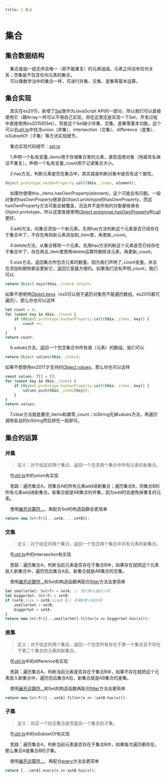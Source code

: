 ```yaml
---
title: 5.集合
---
```


# 集合

## 集合数据结构

&nbsp;&nbsp;&nbsp;&nbsp;集合是由一组无序且唯一（即不能重复）的元素组成。元素之间没有任何关系；空集是不包含任何元素的集合。  
&nbsp;&nbsp;&nbsp;&nbsp;可以像数学当中的集合一样，可进行并集、交集、差集等基本运算。

## 集合实现

&nbsp;&nbsp;&nbsp;&nbsp;其实在es2015，新增了[Set](https://developer.mozilla.org/zh-CN/docs/Web/JavaScript/Reference/Global_Objects/Set)类作为JavaScript API的一部分，所以我们可以直接使用它（跟Array一样可以不用自己实现，但在这里还是实现一下Set，开发过程中直接使用es2015的Set），但是这个Set缺少并集、交集、差集等基本功能，这个可以去[util.ts](https://gitee.com/liawnliu/datastructures_ts/blob/master/src/ts/util.ts)中找寻union（并集）、intersection（交集）、difference（差集）、isSubsetOf（子集）等方法实现细节。  

&nbsp;&nbsp;&nbsp;&nbsp;集合实现代码细节：[set.ts](https://gitee.com/liawnliu/datastructures_ts/blob/master/src/ts/data-structures/set.ts)  

&nbsp;&nbsp;&nbsp;&nbsp;1.声明一个私有变量_items用于存储集合里的元素，类型选用对象（用属性名保证不重复）。声明一个私有变量_count用于记录集合大小。  

&nbsp;&nbsp;&nbsp;&nbsp;2.has方法，判断元素是否在集合中，其实就是判断对象中是否有这个属性。

```js
Object.prototype.hasOwnProperty.call(this._items, element);
```

&nbsp;&nbsp;&nbsp;&nbsp;如果你使用this._items.hasOwnProperty(element)，这个可能会有问题。一般对象的hasOwnProperty继承自Object.prototype的hasOwnProperty，而这hasOwnProperty方法可能会被覆盖，况且并不是所有的对象都继承有Object.prototype，所以这里直接使用[Object.prototype.hasOwnProperty](https://developer.mozilla.org/zh-CN/docs/Web/JavaScript/Reference/Global_Objects/Object/hasOwnProperty)和[call](https://segmentfault.com/a/1190000018017796)更好。  

&nbsp;&nbsp;&nbsp;&nbsp;3.add方法，向集合添加一个新元素。先用has方法判断这个元素是否已经存在于集合中了，不存在再将新元素添加到_item里，再更新_count。

&nbsp;&nbsp;&nbsp;&nbsp;4.delete方法，从集合移除一个元素。先用has方法判断这个元素是否已经存在于集合中了，存在再去_item里使用delete运算符删除该元素，再更新_count。

&nbsp;&nbsp;&nbsp;&nbsp;5.size方法，返回集合所包含元素的数量。因为我们声明了_count变量，并且在添加和删除都会更新它，返回它是最方便的。如果我们没有声明_count，我们可以

```js
return Object.keys(this._items).length;
```

如果不想使用[Object.keys](https://developer.mozilla.org/zh-CN/docs/Web/JavaScript/Reference/Global_Objects/Object/keys)（es5可以用于遍历对象而不能遍历数组，es2015都可遍历），那么你也可以这样  

```js
let count = 0;
for (const key in this._items) {
    if (Object.prototype.hasOwnProperty.call(this._items, key)) {
        count ++;
    }
}
return count;
```

&nbsp;&nbsp;&nbsp;&nbsp;6.values方法，返回一个包含集合中所有值（元素）的数组。我们可以

```js
return Object.values(this._items);
```

如果不想使用es2017才支持的[Object.values](https://developer.mozilla.org/zh-CN/docs/Web/JavaScript/Reference/Global_Objects/Object/values)，那么你也可以这样  

```js
const values: T[] = [];
for (const key in this._items) {
    if (Object.prototype.hasOwnProperty.call(this._items, key)) {
        values.push(this._items[key]);
    }
}
return values;
```

&nbsp;&nbsp;&nbsp;&nbsp;7.clear方法就是置空_items和置零_count；toString先掉values方法，再遍历调用各自的toString然后拼在一起即可。

## 集合的运算

### 并集

> 定义：对于给定的两个集合，返回一个包含两个集合中所有元素的新集合。

&nbsp;&nbsp;&nbsp;&nbsp;在[util.ts](https://gitee.com/liawnliu/datastructures_ts/blob/master/src/ts/util.ts)中的union有实现  

&nbsp;&nbsp;&nbsp;&nbsp;思路：遍历集合A，将集合A的所有元素add进新集合；遍历集合B，将集合B的所有元素add进新集合。新集合就是AB集合的并集，因为add时会避免掉重复的元素。

&nbsp;&nbsp;&nbsp;&nbsp;使用[展开运算符...](https://developer.mozilla.org/zh-CN/docs/Web/JavaScript/Reference/Operators/Spread_syntax)，再配合Set的构造函数会更简单

```js
return new Set<T>([...setA, ...setB]);
```

### 交集

> 定义：对于给定的两个集合，返回一个包含两个集合中共有元素的新集合。

&nbsp;&nbsp;&nbsp;&nbsp;在[util.ts](https://gitee.com/liawnliu/datastructures_ts/blob/master/src/ts/util.ts)中的intersection有实现  

&nbsp;&nbsp;&nbsp;&nbsp;思路：遍历集合A，判断当前元素是否存在于集合B中，如果存在就把这个元素放入新集合中，遍历完后集合A后，新集合就是AB集合的交集。  

&nbsp;&nbsp;&nbsp;&nbsp;使用[展开运算符...](https://developer.mozilla.org/zh-CN/docs/Web/JavaScript/Reference/Operators/Spread_syntax)和Set的构造函数再配合[filter](https://www.runoob.com/jsref/jsref-filter.html)方法会更简单

```js
let smallerSet: Set<T> = setA; // 我们默认遍历小的
let biggerSet: Set<T> = setB;
if (setA.size > setB.size) {// 如果B更小就对调
    smallerSet = setB;
    biggerSet = setA;
}
return new Set<T>([...smallerSet].filter(x => biggerSet.has(x)));
```

### 差集

> 定义：对于给定的两个集合，返回一个包含所有存在于第一个集合且不存在于第二个集合的元素的新集合。

&nbsp;&nbsp;&nbsp;&nbsp;在[util.ts](https://gitee.com/liawnliu/datastructures_ts/blob/master/src/ts/util.ts)中的difference有实现  

&nbsp;&nbsp;&nbsp;&nbsp;思路：遍历集合A，判断当前元素是否存在于集合B中，如果不存在就把这个元素放入新集合中，遍历完后集合A后，新集合就是AB集合的差集。  

&nbsp;&nbsp;&nbsp;&nbsp;使用[展开运算符...](https://developer.mozilla.org/zh-CN/docs/Web/JavaScript/Reference/Operators/Spread_syntax)和Set的构造函数再配合[filter](https://www.runoob.com/jsref/jsref-filter.html)方法会更简单

```js
return new Set<T>([...setA].filter(x => !setB.has(x)));
```

### 子集

> 定义：验证一个给定集合是否是另一个集合的子集。

&nbsp;&nbsp;&nbsp;&nbsp;在[util.ts](https://gitee.com/liawnliu/datastructures_ts/blob/master/src/ts/util.ts)中的isSubsetOf有实现  

&nbsp;&nbsp;&nbsp;&nbsp;思路：遍历集合A，判断当前元素是否存在于集合B中，如果每次遍历都存在，那么集合A是集合B的子集。  

&nbsp;&nbsp;&nbsp;&nbsp;使用[展开运算符...](https://developer.mozilla.org/zh-CN/docs/Web/JavaScript/Reference/Operators/Spread_syntax)，再配合[every](https://www.runoob.com/jsref/jsref-every.html)方法会更简单

```js
return [...setA].every(x => setB.has(x));
```
